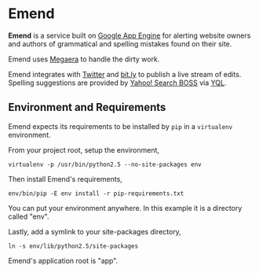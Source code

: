 # Emend

**Emend** is a service built on [Google App
Engine](http://code.google.com/appengine/) for alerting website owners and
authors of grammatical and spelling mistakes found on their site.

Emend uses [Megaera](http://github.com/tantalor/megaera/) to handle the
dirty work.

Emend integrates with [Twitter](http://twitter.com) and [bit.ly](http://bit.ly)
to publish a live stream of edits. Spelling suggestions are provided by
[Yahoo! Search BOSS](http://developer.yahoo.com/search/boss/boss_guide/Spelling_Suggest.html)
via [YQL](http://developer.yahoo.com/yql/).

## Environment and Requirements

Emend expects its requirements to be installed by `pip` in a `virtualenv` environment.

From your project root, setup the environment,

    virtualenv -p /usr/bin/python2.5 --no-site-packages env

Then install Emend's requirements,

    env/bin/pip -E env install -r pip-requirements.txt

You can put your environment anywhere. In this example it is a directory called "env".

Lastly, add a symlink to your site-packages directory,

    ln -s env/lib/python2.5/site-packages

Emend's application root is "app".
